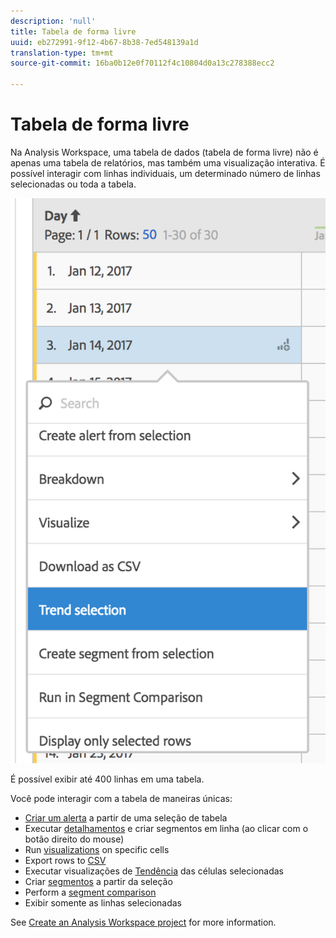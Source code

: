 ```yaml
---
description: 'null'
title: Tabela de forma livre
uuid: eb272991-9f12-4b67-8b38-7ed548139a1d
translation-type: tm+mt
source-git-commit: 16ba0b12e0f70112f4c10804d0a13c278388ecc2

---
```



# Tabela de forma livre

Na Analysis Workspace, uma tabela de dados (tabela de forma livre) não é apenas uma tabela de relatórios, mas também uma visualização interativa. É possível interagir com linhas individuais, um determinado número de linhas selecionadas ou toda a tabela.

![](assets/data-table.png)

É possível exibir até 400 linhas em uma tabela.

Você pode interagir com a tabela de maneiras únicas:

* [Criar um alerta](/help/components/c-alerts/alert-builder.md) a partir de uma seleção de tabela
* Executar [detalhamentos](/help/analyze/analysis-workspace/components/dimensions/t-breakdown-fa.md) e criar segmentos em linha (ao clicar com o botão direito do mouse)
* Run [visualizations](/help/analyze/analysis-workspace/visualizations/freeform-analysis-visualizations.md) on specific cells
* Export rows to [CSV](/help/analyze/analysis-workspace/curate-share/download-send.md)
* Executar visualizações de [Tendência](/help/analyze/analysis-workspace/analysis-workspace-features.md#section_34930C967C104C2B9092BA8DCF2BF81A) das células selecionadas
* Criar  [segmentos](/help/analyze/analysis-workspace/components/t-freeform-project-segment.md) a partir da seleção
* Perform a [segment comparison](/help/analyze/analysis-workspace/c-panels/c-segment-comparison/segment-comparison.md)
* Exibir somente as linhas selecionadas

See [Create an Analysis Workspace project](/help/analyze/analysis-workspace/build-workspace-project/t-freeform-project.md) for more information.
